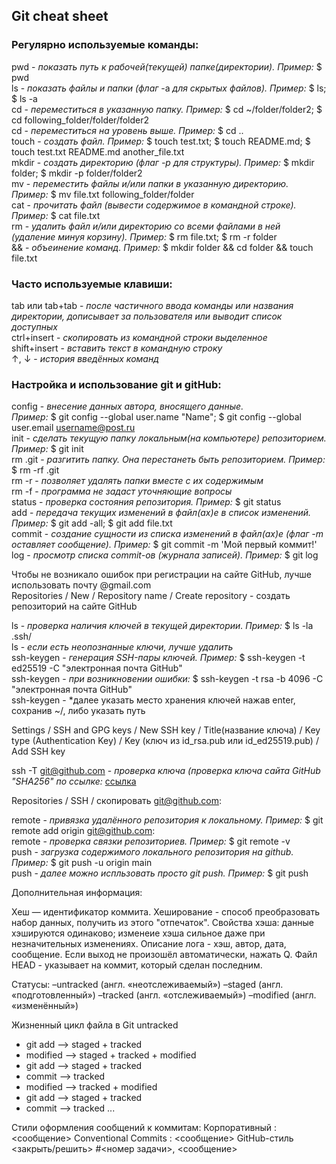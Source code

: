 ## Git cheat sheet

### Регулярно используемые команды:
pwd - *показать путь к рабочей(текущей) папке(директории). Пример:* $ pwd <br>
ls - *показать файлы и папки* *(флаг* -а *для скрытых файлов). Пример:* $ ls; $ ls -a <br>
cd - *переместиться в указанную папку. Пример:* $ cd ~/folder/folder2; $ cd following_folder/folder/folder2 <br>
cd - *переместиться на уровень выше. Пример:* $ cd .. <br>
touch - *создать файл. Пример:* $ touch test.txt; $ touch README.md; $ touch test.txt README.md another_file.txt <br>
mkdir - *создать директорию (флаг -p для структуры). Пример:* $ mkdir folder; $ mkdir -p folder/folder2 <br>
mv - *переместить файлы и/или папки в указанную директорию. Пример:* $ mv file.txt following_folder/folder <br>
cat - *прочитать файл (вывести содержимое в командной строке). Пример:* $ cat file.txt <br>
rm - *удалить файл и/или директорию со всеми файлами в ней (удаление минуя корзину). Пример:* $ rm file.txt; $ rm -r folder <br>
&& - *объеинение команд. Пример:* $ mkdir folder && cd folder && touch file.txt <br>

### Часто используемые клавиши:
tab или tab+tab - *после частичного ввода команды или названия директории, дописывает за пользователя или выводит список доступных* <br>
ctrl+insert - *скопировать из командной строки выделенное* <br>
shift+insert - *вставить текст в командную строку* <br>
↑, ↓ - *история введённых команд* <br>

### Настройка и использование git и gitHub:
config - *внесение данных автора, вносящего данные.* <br>*Пример:* $ git config --global user.name "Name"; $ git config --global user.email username@post.ru <br>
init - *сделать текущую папку локальным(на компьютере) репозиторием. Пример:* $ git init <br>
rm .git - *разгитить папку. Она перестанеть быть репозиторием. Пример:* $ rm -rf .git <br>
rm -r - *позволяет удалять папки вместе с их содержимым* <br>
rm -f - *программа не задаст уточняющие вопросы* <br>
status - *проверка состояния репозитория. Пример:* $ git status <br>
add - *передача текущих изменений в файл(ах)е в список изменений. Пример:* $ git add -all; $ git add file.txt <br>
commit - *создание сущности из списка изменений в файл(ах)е (флаг -m оставляет сообщение). Пример:* $ git commit -m 'Мой первый коммит!' <br>
log - *просмотр списка commit-ов (журнала записей). Пример:* $ git log <br>

Чтобы не возникало ошибок при регистрации на сайте GitHub, лучше использовать почту @gmail.com <br>
Repositories / New / Repository name / Create repository - создать репозиторий на сайте GitHub <br>

ls - *проверка наличия ключей в текущей директории. Пример:* $ ls -la .ssh/ <br>
ls - *если есть неопознанные ключи, лучше удалить* <br>
ssh-keygen - *генерация SSH-пары ключей. Пример:* $ ssh-keygen -t ed25519 -C "электронная почта GitHub" <br>
ssh-keygen - *при возникновении ошибки:* $ ssh-keygen -t rsa -b 4096 -C "электронная почта GitHub" <br>
ssh-keygen - *далее указать место хранения ключей нажав enter, сохранив ~/, либо указать путь <br>

Settings / SSH and GPG keys /  New SSH key / Title(название ключа) / Key type (Authentication Key) / Key (ключ из id_rsa.pub или id_ed25519.pub) / Add SSH key <br>

ssh -T git@github.com - *проверка ключа (проверка ключа сайта GitHub "SHA256" по ссылке:* [ссылка](https://docs.github.com/en/authentication/keeping-your-account-and-data-secure/githubs-ssh-key-fingerprints) <br>

Repositories / SSH / скопировать git@github.com: <br>

remote - *привязка удалённого репозитория к локальному. Пример:* $ git remote add origin git@github.com: <br>
remote - *проверка связки репозиториев. Пример:* $ git remote -v <br>
push - *загрузка содержимого локального репозитория на github. Пример:* $ git push -u origin main <br>
push - *далее можно испльзовать просто git push. Пример:* $ git push <br>

Дополнительная информация:

Хеш — идентификатор коммита. 
Хеширование - способ преобразовать набор данных, получить из этого "отпечаток". 
Свойства хэша: данные хэшируются одинаково; изменеие хэша сильное даже при незначительных изменениях.
Описание лога - хэш, автор, дата, сообщение.
Если выход не произошёл автоматически, нажать Q.
Файл HEAD - указывает на коммит, который сделан последним.

Статусы:
–untracked (англ. «неотслеживаемый»)
–staged (англ. «подготовленный»)
–tracked (англ. «отслеживаемый»)
–modified (англ. «изменённый»)

Жизненный цикл файла в Git
 untracked
 + git add --> staged + tracked
 + modified --> staged + tracked + modified
 + git add --> staged + tracked
 + commit --> tracked
 + modified --> tracked + modified
 + git add --> staged + tracked
 + commit --> tracked
 ...

Стили оформления сообщений к коммитам:
 Корпоративный <Jira-ID>: <сообщение>
 Conventional Commits <type>: <сообщение>
 GitHub-стиль <закрыть/решить> #<номер задачи>, <сообщение>








